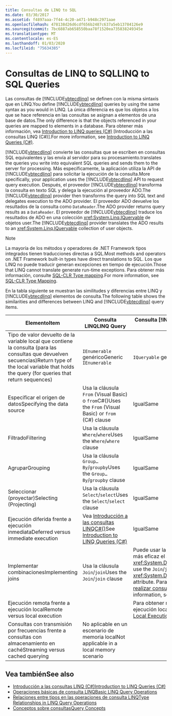 ```yaml
---
title: Consultas de LINQ to SQL
ms.date: 03/30/2017
ms.assetid: f4897aaa-7f44-4c20-a471-b948c2971aae
ms.openlocfilehash: 478138d26d6cdf656b2487c637a5eb13784126e9
ms.sourcegitcommit: 7bc6887ab658550baa78f1520ea735838249345e
ms.translationtype: MT
ms.contentlocale: es-ES
ms.lasthandoff: 01/03/2020
ms.locfileid: "75634385"
---
```

# <a name="linq-to-sql-queries"></a><span data-ttu-id="733e5-102">Consultas de LINQ to SQL</span><span class="sxs-lookup"><span data-stu-id="733e5-102">LINQ to SQL Queries</span></span>
<span data-ttu-id="733e5-103">Las consultas de [!INCLUDE[vbtecdlinq](../../../../../../includes/vbtecdlinq-md.md)] se definen con la misma sintaxis que en LINQ.</span><span class="sxs-lookup"><span data-stu-id="733e5-103">You define [!INCLUDE[vbtecdlinq](../../../../../../includes/vbtecdlinq-md.md)] queries by using the same syntax as you would in LINQ.</span></span> <span data-ttu-id="733e5-104">La única diferencia es que los objetos a los que se hace referencia en las consultas se asignan a elementos de una base de datos.</span><span class="sxs-lookup"><span data-stu-id="733e5-104">The only difference is that the objects referenced in your queries are mapped to elements in a database.</span></span> <span data-ttu-id="733e5-105">Para obtener más información, vea [Introduction to LINQ queries (C#)](../../../../../csharp/programming-guide/concepts/linq/introduction-to-linq-queries.md) [Introducción a las consultas LINQ (C#)].</span><span class="sxs-lookup"><span data-stu-id="733e5-105">For more information, see [Introduction to LINQ Queries (C#)](../../../../../csharp/programming-guide/concepts/linq/introduction-to-linq-queries.md).</span></span>  
  
 [!INCLUDE[vbtecdlinq](../../../../../../includes/vbtecdlinq-md.md)] <span data-ttu-id="733e5-106">convierte las consultas que se escriben en consultas SQL equivalentes y las envía al servidor para su procesamiento.</span><span class="sxs-lookup"><span data-stu-id="733e5-106">translates the queries you write into equivalent SQL queries and sends them to the server for processing.</span></span> <span data-ttu-id="733e5-107">Más específicamente, la aplicación utiliza la API de [!INCLUDE[vbtecdlinq](../../../../../../includes/vbtecdlinq-md.md)] para solicitar la ejecución de la consulta.</span><span class="sxs-lookup"><span data-stu-id="733e5-107">More specifically, your application uses the [!INCLUDE[vbtecdlinq](../../../../../../includes/vbtecdlinq-md.md)] API to request query execution.</span></span> <span data-ttu-id="733e5-108">Después, el proveedor [!INCLUDE[vbtecdlinq](../../../../../../includes/vbtecdlinq-md.md)] transforma la consulta en texto SQL y delega la ejecución al proveedor ADO.</span><span class="sxs-lookup"><span data-stu-id="733e5-108">The [!INCLUDE[vbtecdlinq](../../../../../../includes/vbtecdlinq-md.md)] provider then transforms the query into SQL text and delegates execution to the ADO provider.</span></span> <span data-ttu-id="733e5-109">El proveedor ADO devuelve los resultados de la consulta como `DataReader`.</span><span class="sxs-lookup"><span data-stu-id="733e5-109">The ADO provider returns query results as a `DataReader`.</span></span> <span data-ttu-id="733e5-110">El proveedor de [!INCLUDE[vbtecdlinq](../../../../../../includes/vbtecdlinq-md.md)] traduce los resultados de ADO en una colección <xref:System.Linq.IQueryable> de objetos user.</span><span class="sxs-lookup"><span data-stu-id="733e5-110">The [!INCLUDE[vbtecdlinq](../../../../../../includes/vbtecdlinq-md.md)] provider translates the ADO results to an <xref:System.Linq.IQueryable> collection of user objects.</span></span>  
  
> [!NOTE]
> <span data-ttu-id="733e5-111">La mayoría de los métodos y operadores de .NET Framework tipos integrados tienen traducciones directas a SQL.</span><span class="sxs-lookup"><span data-stu-id="733e5-111">Most methods and operators on .NET Framework built-in types have direct translations to SQL.</span></span> <span data-ttu-id="733e5-112">Los que LINQ no puede traducir generan excepciones en tiempo de ejecución.</span><span class="sxs-lookup"><span data-stu-id="733e5-112">Those that LINQ cannot translate generate run-time exceptions.</span></span> <span data-ttu-id="733e5-113">Para obtener más información, consulte [SQL-CLR Type mapping](sql-clr-type-mapping.md).</span><span class="sxs-lookup"><span data-stu-id="733e5-113">For more information, see [SQL-CLR Type Mapping](sql-clr-type-mapping.md).</span></span>  
  
 <span data-ttu-id="733e5-114">En la tabla siguiente se muestran las similitudes y diferencias entre LINQ y [!INCLUDE[vbtecdlinq](../../../../../../includes/vbtecdlinq-md.md)] elementos de consulta.</span><span class="sxs-lookup"><span data-stu-id="733e5-114">The following table shows the similarities and differences between LINQ and [!INCLUDE[vbtecdlinq](../../../../../../includes/vbtecdlinq-md.md)] query items.</span></span>  
  
|<span data-ttu-id="733e5-115">Elemento</span><span class="sxs-lookup"><span data-stu-id="733e5-115">Item</span></span>|<span data-ttu-id="733e5-116">Consulta LINQ</span><span class="sxs-lookup"><span data-stu-id="733e5-116">LINQ Query</span></span>|<span data-ttu-id="733e5-117">Consulta [!INCLUDE[vbtecdlinq](../../../../../../includes/vbtecdlinq-md.md)]</span><span class="sxs-lookup"><span data-stu-id="733e5-117">[!INCLUDE[vbtecdlinq](../../../../../../includes/vbtecdlinq-md.md)] Query</span></span>|  
|----------|----------------|----------------------------------------------------------------------|  
|<span data-ttu-id="733e5-118">Tipo de valor devuelto de la variable local que contiene la consulta (para las consultas que devuelven secuencias)</span><span class="sxs-lookup"><span data-stu-id="733e5-118">Return type of the local variable that holds the query (for queries that return sequences)</span></span>|<span data-ttu-id="733e5-119">`IEnumerable` genérico</span><span class="sxs-lookup"><span data-stu-id="733e5-119">Generic `IEnumerable`</span></span>|<span data-ttu-id="733e5-120">`IQueryable` genérico</span><span class="sxs-lookup"><span data-stu-id="733e5-120">Generic `IQueryable`</span></span>|  
|<span data-ttu-id="733e5-121">Especificar el origen de datos</span><span class="sxs-lookup"><span data-stu-id="733e5-121">Specifying the data source</span></span>|<span data-ttu-id="733e5-122">Usa la cláusula `From` (Visual Basic) o `from`C#()</span><span class="sxs-lookup"><span data-stu-id="733e5-122">Uses the `From` (Visual Basic) or `from` (C#) clause</span></span>|<span data-ttu-id="733e5-123">Igual</span><span class="sxs-lookup"><span data-stu-id="733e5-123">Same</span></span>|  
|<span data-ttu-id="733e5-124">Filtrado</span><span class="sxs-lookup"><span data-stu-id="733e5-124">Filtering</span></span>|<span data-ttu-id="733e5-125">Usa la cláusula `Where`/`where`</span><span class="sxs-lookup"><span data-stu-id="733e5-125">Uses the `Where`/`where` clause</span></span>|<span data-ttu-id="733e5-126">Igual</span><span class="sxs-lookup"><span data-stu-id="733e5-126">Same</span></span>|  
|<span data-ttu-id="733e5-127">Agrupar</span><span class="sxs-lookup"><span data-stu-id="733e5-127">Grouping</span></span>|<span data-ttu-id="733e5-128">Usa la cláusula `Group…By`/`groupby`</span><span class="sxs-lookup"><span data-stu-id="733e5-128">Uses the `Group…By`/`groupby` clause</span></span>|<span data-ttu-id="733e5-129">Igual</span><span class="sxs-lookup"><span data-stu-id="733e5-129">Same</span></span>|  
|<span data-ttu-id="733e5-130">Seleccionar (proyectar)</span><span class="sxs-lookup"><span data-stu-id="733e5-130">Selecting (Projecting)</span></span>|<span data-ttu-id="733e5-131">Usa la cláusula `Select`/`select`</span><span class="sxs-lookup"><span data-stu-id="733e5-131">Uses the `Select`/`select` clause</span></span>|<span data-ttu-id="733e5-132">Igual</span><span class="sxs-lookup"><span data-stu-id="733e5-132">Same</span></span>|  
|<span data-ttu-id="733e5-133">Ejecución diferida frente a ejecución inmediata</span><span class="sxs-lookup"><span data-stu-id="733e5-133">Deferred versus immediate execution</span></span>|<span data-ttu-id="733e5-134">Vea [Introducción a las consultas LINQC#()](../../../../../csharp/programming-guide/concepts/linq/introduction-to-linq-queries.md)</span><span class="sxs-lookup"><span data-stu-id="733e5-134">See [Introduction to LINQ Queries (C#)](../../../../../csharp/programming-guide/concepts/linq/introduction-to-linq-queries.md)</span></span>|<span data-ttu-id="733e5-135">Igual</span><span class="sxs-lookup"><span data-stu-id="733e5-135">Same</span></span>|  
|<span data-ttu-id="733e5-136">Implementar combinaciones</span><span class="sxs-lookup"><span data-stu-id="733e5-136">Implementing joins</span></span>|<span data-ttu-id="733e5-137">Usa la cláusula `Join`/`join`</span><span class="sxs-lookup"><span data-stu-id="733e5-137">Uses the `Join`/`join` clause</span></span>|<span data-ttu-id="733e5-138">Puede usar la cláusula `Join`/`join`, pero utiliza de forma más eficaz el atributo <xref:System.Data.Linq.Mapping.AssociationAttribute>.</span><span class="sxs-lookup"><span data-stu-id="733e5-138">Can use the `Join`/`join` clause, but more effectively uses the <xref:System.Data.Linq.Mapping.AssociationAttribute> attribute.</span></span> <span data-ttu-id="733e5-139">Para obtener más información, consulte [realizar consultas en varias relaciones](querying-across-relationships.md).</span><span class="sxs-lookup"><span data-stu-id="733e5-139">For more information, see [Querying Across Relationships](querying-across-relationships.md).</span></span>|  
|<span data-ttu-id="733e5-140">Ejecución remota frente a ejecución local</span><span class="sxs-lookup"><span data-stu-id="733e5-140">Remote versus local execution</span></span>||<span data-ttu-id="733e5-141">Para obtener más información, vea [Remote vs. ](remote-vs-local-execution.md)de ejecución local.</span><span class="sxs-lookup"><span data-stu-id="733e5-141">For more information, see [Remote vs. Local Execution](remote-vs-local-execution.md).</span></span>|  
|<span data-ttu-id="733e5-142">Consultas con transmisión por frecuencias frente a consultas con almacenamiento en caché</span><span class="sxs-lookup"><span data-stu-id="733e5-142">Streaming versus cached querying</span></span>|<span data-ttu-id="733e5-143">No aplicable en un escenario de memoria local</span><span class="sxs-lookup"><span data-stu-id="733e5-143">Not applicable in a local memory scenario</span></span>||  
  
## <a name="see-also"></a><span data-ttu-id="733e5-144">Vea también</span><span class="sxs-lookup"><span data-stu-id="733e5-144">See also</span></span>

- [<span data-ttu-id="733e5-145">Introducción a las consultas LINQ (C#)</span><span class="sxs-lookup"><span data-stu-id="733e5-145">Introduction to LINQ Queries (C#)</span></span>](../../../../../csharp/programming-guide/concepts/linq/introduction-to-linq-queries.md)
- [<span data-ttu-id="733e5-146">Operaciones básicas de consulta LINQ</span><span class="sxs-lookup"><span data-stu-id="733e5-146">Basic LINQ Query Operations</span></span>](../../../../../csharp/programming-guide/concepts/linq/basic-linq-query-operations.md)
- [<span data-ttu-id="733e5-147">Relaciones entre tipos en las operaciones de consulta LINQ</span><span class="sxs-lookup"><span data-stu-id="733e5-147">Type Relationships in LINQ Query Operations</span></span>](../../../../../csharp/programming-guide/concepts/linq/type-relationships-in-linq-query-operations.md)
- [<span data-ttu-id="733e5-148">Conceptos sobre consultas</span><span class="sxs-lookup"><span data-stu-id="733e5-148">Query Concepts</span></span>](query-concepts.md)
